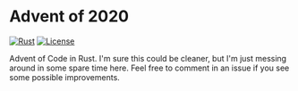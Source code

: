 # Advent of 2020

[![Rust](https://github.com/jeremylt/advent2020/workflows/Rust/badge.svg?branch=main)](https://github.com/jeremylt/advent2020/actions)
[![License](https://img.shields.io/badge/License-BSD%202--Clause-orange.svg)](https://opensource.org/licenses/BSD-2-Clause)

Advent of Code in Rust. I'm sure this could be cleaner, but I'm just messing around in some spare time here. Feel free to comment in an issue if you see some possible improvements.
